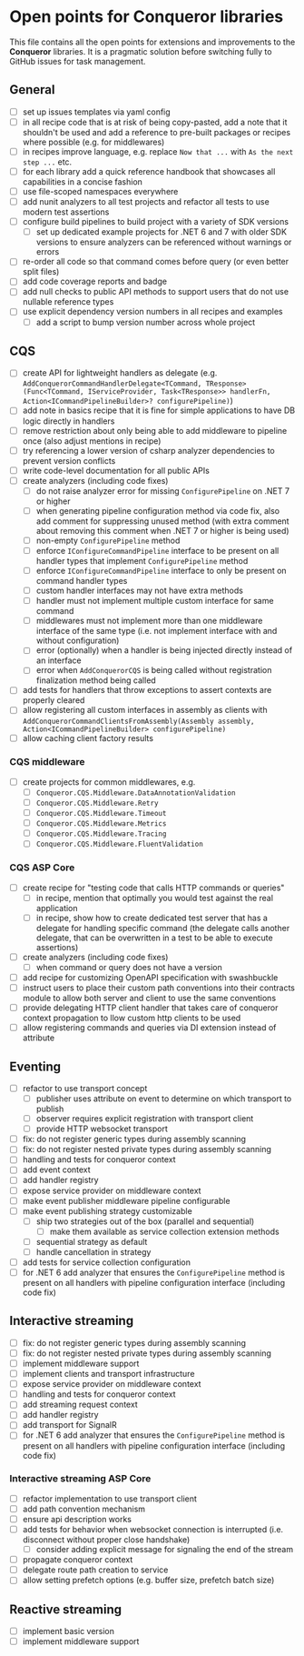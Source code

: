 # Open points for Conqueror libraries

This file contains all the open points for extensions and improvements to the **Conqueror** libraries. It is a pragmatic solution before switching fully to GitHub issues for task management.

## General

- [ ] set up issues templates via yaml config
- [ ] in all recipe code that is at risk of being copy-pasted, add a note that it shouldn't be used and add a reference to pre-built packages or recipes where possible (e.g. for middlewares)
- [ ] in recipes improve language, e.g. replace `Now that ...` with `As the next step ...` etc.
- [ ] for each library add a quick reference handbook that showcases all capabilities in a concise fashion
- [ ] use file-scoped namespaces everywhere
- [ ] add nunit analyzers to all test projects and refactor all tests to use modern test assertions
- [ ] configure build pipelines to build project with a variety of SDK versions
  - [ ] set up dedicated example projects for .NET 6 and 7 with older SDK versions to ensure analyzers can be referenced without warnings or errors
- [ ] re-order all code so that command comes before query (or even better split files)
- [ ] add code coverage reports and badge
- [ ] add null checks to public API methods to support users that do not use nullable reference types
- [ ] use explicit dependency version numbers in all recipes and examples
  - [ ] add a script to bump version number across whole project

## CQS

- [ ] create API for lightweight handlers as delegate (e.g. `AddConquerorCommandHandlerDelegate<TCommand, TResponse>(Func<TCommand, IServiceProvider, Task<TResponse>> handlerFn, Action<ICommandPipelineBuilder>? configurePipeline)`)
- [ ] add note in basics recipe that it is fine for simple applications to have DB logic directly in handlers
- [ ] remove restriction about only being able to add middleware to pipeline once (also adjust mentions in recipe)
- [ ] try referencing a lower version of csharp analyzer dependencies to prevent version conflicts
- [ ] write code-level documentation for all public APIs
- [ ] create analyzers (including code fixes)
  - [ ] do not raise analyzer error for missing `ConfigurePipeline` on .NET 7 or higher
  - [ ] when generating pipeline configuration method via code fix, also add comment for suppressing unused method (with extra comment about removing this comment when .NET 7 or higher is being used)
  - [ ] non-empty `ConfigurePipeline` method
  - [ ] enforce `IConfigureCommandPipeline` interface to be present on all handler types that implement `ConfigurePipeline` method
  - [ ] enforce `IConfigureCommandPipeline` interface to only be present on command handler types
  - [ ] custom handler interfaces may not have extra methods
  - [ ] handler must not implement multiple custom interface for same command
  - [ ] middlewares must not implement more than one middleware interface of the same type (i.e. not implement interface with and without configuration)
  - [ ] error (optionally) when a handler is being injected directly instead of an interface
  - [ ] error when `AddConquerorCQS` is being called without registration finalization method being called
- [ ] add tests for handlers that throw exceptions to assert contexts are properly cleared
- [ ] allow registering all custom interfaces in assembly as clients with `AddConquerorCommandClientsFromAssembly(Assembly assembly, Action<ICommandPipelineBuilder> configurePipeline)`
- [ ] allow caching client factory results

### CQS middleware

- [ ] create projects for common middlewares, e.g.
  - [ ] `Conqueror.CQS.Middleware.DataAnnotationValidation`
  - [ ] `Conqueror.CQS.Middleware.Retry`
  - [ ] `Conqueror.CQS.Middleware.Timeout`
  - [ ] `Conqueror.CQS.Middleware.Metrics`
  - [ ] `Conqueror.CQS.Middleware.Tracing`
  - [ ] `Conqueror.CQS.Middleware.FluentValidation`

### CQS ASP Core

- [ ] create recipe for "testing code that calls HTTP commands or queries"
  - [ ] in recipe, mention that optimally you would test against the real application
  - [ ] in recipe, show how to create dedicated test server that has a delegate for handling specific command (the delegate calls another delegate, that can be overwritten in a test to be able to execute assertions)
- [ ] create analyzers (including code fixes)
  - [ ] when command or query does not have a version
- [ ] add recipe for customizing OpenAPI specification with swashbuckle
- [ ] instruct users to place their custom path conventions into their contracts module to allow both server and client to use the same conventions
- [ ] provide delegating HTTP client handler that takes care of conqueror context propagation to llow custom http clients to be used
- [ ] allow registering commands and queries via DI extension instead of attribute

## Eventing

- [ ] refactor to use transport concept
  - [ ] publisher uses attribute on event to determine on which transport to publish
  - [ ] observer requires explicit registration with transport client
  - [ ] provide HTTP websocket transport
- [ ] fix: do not register generic types during assembly scanning
- [ ] fix: do not register nested private types during assembly scanning
- [ ] handling and tests for conqueror context
- [ ] add event context
- [ ] add handler registry
- [ ] expose service provider on middleware context
- [ ] make event publisher middleware pipeline configurable
- [ ] make event publishing strategy customizable
  - [ ] ship two strategies out of the box (parallel and sequential)
    - [ ] make them available as service collection extension methods
  - [ ] sequential strategy as default
  - [ ] handle cancellation in strategy
- [ ] add tests for service collection configuration
- [ ] for .NET 6 add analyzer that ensures the `ConfigurePipeline` method is present on all handlers with pipeline configuration interface (including code fix)

## Interactive streaming

- [ ] fix: do not register generic types during assembly scanning
- [ ] fix: do not register nested private types during assembly scanning
- [ ] implement middleware support
- [ ] implement clients and transport infrastructure
- [ ] expose service provider on middleware context
- [ ] handling and tests for conqueror context
- [ ] add streaming request context
- [ ] add handler registry
- [ ] add transport for SignalR
- [ ] for .NET 6 add analyzer that ensures the `ConfigurePipeline` method is present on all handlers with pipeline configuration interface (including code fix)

### Interactive streaming ASP Core

- [ ] refactor implementation to use transport client
- [ ] add path convention mechanism
- [ ] ensure api description works
- [ ] add tests for behavior when websocket connection is interrupted (i.e. disconnect without proper close handshake)
  - [ ] consider adding explicit message for signaling the end of the stream
- [ ] propagate conqueror context
- [ ] delegate route path creation to service
- [ ] allow setting prefetch options (e.g. buffer size, prefetch batch size)

## Reactive streaming

- [ ] implement basic version
- [ ] implement middleware support
